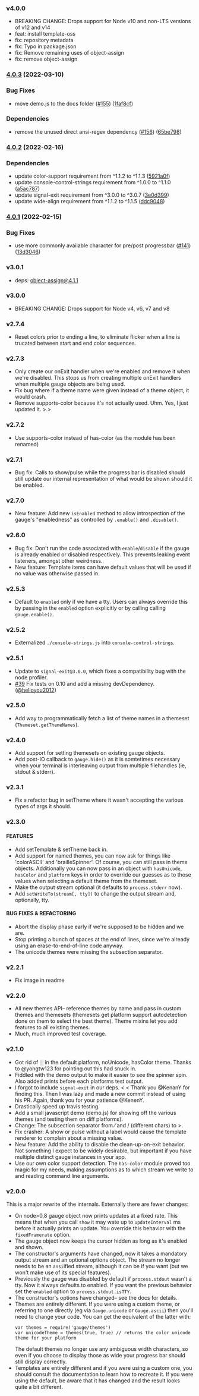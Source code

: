 ### v4.0.0

* BREAKING CHANGE: Drops support for Node v10 and non-LTS versions of v12 and v14
* feat: install template-oss
* fix: repository metadata
* fix: Typo in package.json
* fix: Remove remaining uses of object-assign
* fix: remove object-assign

### [4.0.3](https://www.github.com/npm/gauge/compare/v4.0.2...v4.0.3) (2022-03-10)


### Bug Fixes

* move demo.js to the docs folder ([#155](https://www.github.com/npm/gauge/issues/155)) ([1faf8cf](https://www.github.com/npm/gauge/commit/1faf8cf25c0bffb345f6657e20743d83c54d6695))


### Dependencies

* remove the unused direct ansi-regex dependency ([#156](https://www.github.com/npm/gauge/issues/156)) ([65be798](https://www.github.com/npm/gauge/commit/65be79895801433e02aef58cafb6f31a87287e59))

### [4.0.2](https://www.github.com/npm/gauge/compare/v4.0.1...v4.0.2) (2022-02-16)


### Dependencies

* update color-support requirement from ^1.1.2 to ^1.1.3 ([5921a0f](https://www.github.com/npm/gauge/commit/5921a0f89e6c4c10ea047a219230809fd4118409))
* update console-control-strings requirement from ^1.0.0 to ^1.1.0 ([a5ac787](https://www.github.com/npm/gauge/commit/a5ac787a3771e8882f9837fab08ca2985cad609f))
* update signal-exit requirement from ^3.0.0 to ^3.0.7 ([3e0d399](https://www.github.com/npm/gauge/commit/3e0d39917b10e0f94efd4a4c74a46fa8e21e768a))
* update wide-align requirement from ^1.1.2 to ^1.1.5 ([ddc9048](https://www.github.com/npm/gauge/commit/ddc90480a6c1caa8c176e0b65a9d8207be846f94))

### [4.0.1](https://www.github.com/npm/gauge/compare/v4.0.0...v4.0.1) (2022-02-15)


### Bug Fixes

* use more commonly available character for pre/post progressbar ([#141](https://www.github.com/npm/gauge/issues/141)) ([13d3046](https://www.github.com/npm/gauge/commit/13d30466b56015cb75df366371cf85234a8a517f))

### v3.0.1

* deps: object-assign@4.1.1

### v3.0.0
* BREAKING CHANGE: Drops support for Node v4, v6, v7 and v8

### v2.7.4

* Reset colors prior to ending a line, to eliminate flicker when a line
  is trucated between start and end color sequences.

### v2.7.3

* Only create our onExit handler when we're enabled and remove it when we're
  disabled.  This stops us from creating multiple onExit handlers when
  multiple gauge objects are being used.
* Fix bug where if a theme name were given instead of a theme object, it
  would crash.
* Remove supports-color because it's not actually used.  Uhm.  Yes, I just
  updated it.  >.>

### v2.7.2

* Use supports-color instead of has-color (as the module has been renamed)

### v2.7.1

* Bug fix: Calls to show/pulse while the progress bar is disabled should still
  update our internal representation of what would be shown should it be enabled.

### v2.7.0

* New feature: Add new `isEnabled` method to allow introspection of the gauge's
  "enabledness" as controlled by `.enable()` and `.disable()`.

### v2.6.0

* Bug fix: Don't run the code associated with `enable`/`disable` if the gauge
  is already enabled or disabled respectively.  This prevents leaking event
  listeners, amongst other weirdness.
* New feature: Template items can have default values that will be used if no
  value was otherwise passed in.

### v2.5.3

* Default to `enabled` only if we have a tty.  Users can always override
  this by passing in the `enabled` option explicitly or by calling calling
  `gauge.enable()`.

### v2.5.2

* Externalized `./console-strings.js` into `console-control-strings`.

### v2.5.1

* Update to `signal-exit@3.0.0`, which fixes a compatibility bug with the
  node profiler.
* [#39](https://github.com/iarna/gauge/pull/39) Fix tests on 0.10 and add
  a missing devDependency. ([@helloyou2012](https://github.com/helloyou2012))

### v2.5.0

* Add way to programmatically fetch a list of theme names in a themeset
  (`Themeset.getThemeNames`).

### v2.4.0

* Add support for setting themesets on existing gauge objects.
* Add post-IO callback to `gauge.hide()` as it is somtetimes necessary when
  your terminal is interleaving output from multiple filehandles (ie, stdout
  & stderr).

### v2.3.1

* Fix a refactor bug in setTheme where it wasn't accepting the various types
  of args it should.

### v2.3.0

#### FEATURES

* Add setTemplate & setTheme back in.
* Add support for named themes, you can now ask for things like 'colorASCII'
  and 'brailleSpinner'.  Of course, you can still pass in theme objects.
  Additionally you can now pass in an object with `hasUnicode`, `hasColor` and
  `platform` keys in order to override our guesses as to those values when
  selecting a default theme from the themeset.
* Make the output stream optional (it defaults to `process.stderr` now).
* Add `setWriteTo(stream[, tty])` to change the output stream and,
  optionally, tty.

#### BUG FIXES & REFACTORING

* Abort the display phase early if we're supposed to be hidden and we are.
* Stop printing a bunch of spaces at the end of lines, since we're already
  using an erase-to-end-of-line code anyway.
* The unicode themes were missing the subsection separator.

### v2.2.1

* Fix image in readme

### v2.2.0

* All new themes API– reference themes by name and pass in custom themes and
  themesets (themesets get platform support autodetection done on them to
  select the best theme).  Theme mixins let you add features to all existing
  themes.
* Much, much improved test coverage.

### v2.1.0

* Got rid of ░ in the default platform, noUnicode, hasColor theme.  Thanks
  to @yongtw123 for pointing out this had snuck in.
* Fiddled with the demo output to make it easier to see the spinner spin. Also
  added prints before each platforms test output.
* I forgot to include `signal-exit` in our deps.  <.< Thank you @KenanY for
  finding this. Then I was lazy and made a new commit instead of using his
  PR. Again, thank you for your patience @KenenY.
* Drastically speed up travis testing.
* Add a small javascript demo (demo.js) for showing off the various themes
  (and testing them on diff platforms).
* Change: The subsection separator from ⁄ and / (different chars) to >.
* Fix crasher: A show or pulse without a label would cause the template renderer
  to complain about a missing value.
* New feature: Add the ability to disable the clean-up-on-exit behavior.
  Not something I expect to be widely desirable, but important if you have
  multiple distinct gauge instances in your app.
* Use our own color support detection.
  The `has-color` module proved too magic for my needs, making assumptions
  as to which stream we write to and reading command line arguments.

### v2.0.0

This is a major rewrite of the internals.  Externally there are fewer
changes:

* On node>0.8 gauge object now prints updates at a fixed rate.  This means
  that when you call `show` it may wate up to `updateInterval` ms before it
  actually prints an update.  You override this behavior with the
  `fixedFramerate` option.
* The gauge object now keeps the cursor hidden as long as it's enabled and
  shown.
* The constructor's arguments have changed, now it takes a mandatory output
  stream and an optional options object.  The stream no longer needs to be
  an `ansi`ified stream, although it can be if you want (but we won't make
  use of its special features).
* Previously the gauge was disabled by default if `process.stdout` wasn't a
  tty.  Now it always defaults to enabled.  If you want the previous
  behavior set the `enabled` option to `process.stdout.isTTY`.
* The constructor's options have changed– see the docs for details.
* Themes are entirely different.  If you were using a custom theme, or
  referring to one directly (eg via `Gauge.unicode` or `Gauge.ascii`) then
  you'll need to change your code.  You can get the equivalent of the latter
  with:
  ```
  var themes = require('gauge/themes')
  var unicodeTheme = themes(true, true) // returns the color unicode theme for your platform
  ```
  The default themes no longer use any ambiguous width characters, so even
  if you choose to display those as wide your progress bar should still
  display correctly.
* Templates are entirely different and if you were using a custom one, you
  should consult the documentation to learn how to recreate it.  If you were
  using the default, be aware that it has changed and the result looks quite
  a bit different.
